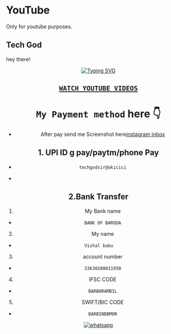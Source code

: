 # YouTube
Only for youtube purposes.
## Tech God
hey there!
<div align="center">
<a href="https://git.io/typing-svg"><img src="https://readme-typing-svg.demolab.com?font=Ribeye&size=50&pause=1000&color=G0B1&center=true&width=910&height=100&lines=YouTube+Channel+TECH+GOD;Your+number+got+unban+after;follow+this+step;PROGRAM+By+TECH+GOD" alt="Typing SVG" /></a>
  

   ## [`WATCH YOUTUBE VIDEOS`](youtube.com/@techgod143)

# `My Payment method` here 👇 
   - After pay send me Screenshot here[instagram inbox](https://www.instagram.com/techgod143?igsh=MWFiOXo3cjVmN2NkNg==)
## 1. UPI ID g pay/paytm/phone Pay
-     techgodsir@okicici
- 
## 2.Bank Transfer
1. My Bank name
-     BANK OF BARODA
2. My name
-     Vishal babu   
3. account number
-     33630100011950
4. IFSC CODE

-     BARB0RAMBIL
5. SWIFT/BIC CODE

-     BARBINBBMOR





    
<a aria-label="Join our chats" href="https://wa.me/917466008456?text=Hi!! `Tech God` Sir, I need Your Help" target="_blank">
    <img alt="whatsapp" src="https://img.shields.io/badge/Owner%20Whatsapp-25D366?style=for-the-badge&logo=whatsapp&logoColor=white" />
</p>
